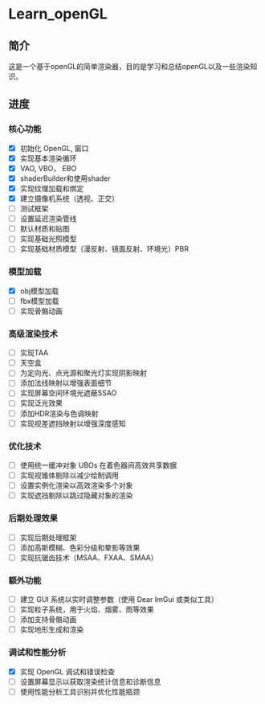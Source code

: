 # Learn_openGL
## 简介
这是一个基于openGL的简单渲染器，目的是学习和总结openGL以及一些渲染知识。

## 进度
### 核心功能
- [x] 初始化 OpenGL, 窗口
- [x] 实现基本渲染循环
- [x] VAO, VBO， EBO
- [x] shaderBuilder和使用shader
- [x] 实现纹理加载和绑定
- [x] 建立摄像机系统（透视、正交）
- [ ] 测试框架
- [ ] 设置延迟渲染管线
- [ ] 默认材质和贴图
- [ ] 实现基础光照模型
- [ ] 实现基础材质模型（漫反射、镜面反射、环境光）PBR

### 模型加载
- [x] obj模型加载
- [ ] fbx模型加载
- [ ] 实现骨骼动画

### 高级渲染技术
- [ ] 实现TAA
- [ ] 天空盒
- [ ] 为定向光、点光源和聚光灯实现阴影映射
- [ ] 添加法线映射以增强表面细节
- [ ] 实现屏幕空间环境光遮蔽SSAO
- [ ] 实现泛光效果
- [ ] 添加HDR渲染与色调映射
- [ ] 实现视差遮挡映射以增强深度感知

### 优化技术
- [ ] 使用统一缓冲对象 UBOs 在着色器间高效共享数据
- [ ] 实现视锥体剔除以减少绘制调用
- [ ] 设置实例化渲染以高效渲染多个对象
- [ ] 实现遮挡剔除以跳过隐藏对象的渲染

### 后期处理效果
- [ ] 实现后期处理框架
- [ ] 添加高斯模糊、色彩分级和晕影等效果
- [ ] 实现抗锯齿技术（MSAA、FXAA、SMAA）

### 额外功能
- [ ] 建立 GUI 系统以实时调整参数（使用 Dear ImGui 或类似工具）
- [ ] 实现粒子系统，用于火焰、烟雾、雨等效果
- [ ] 添加支持骨骼动画
- [ ] 实现地形生成和渲染

### 调试和性能分析
- [x] 实现 OpenGL 调试和错误检查
- [ ] 设置屏幕显示以获取渲染统计信息和诊断信息
- [ ] 使用性能分析工具识别并优化性能瓶颈
